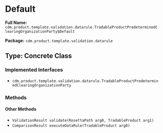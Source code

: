 # Default

**Full Name:** `cdm.product.template.validation.datarule.TradableProductPredeterminedClearingOrganizationParty$Default`

**Package:** `cdm.product.template.validation.datarule`

## Type: Concrete Class

### Implemented Interfaces

- `cdm.product.template.validation.datarule.TradableProductPredeterminedClearingOrganizationParty`

### Methods

#### Other Methods

- `ValidationResult validate(RosettaPath arg0, TradableProduct arg1)`
- `ComparisonResult executeDataRule(TradableProduct arg0)`

